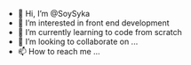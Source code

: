 - 👋 Hi, I’m @SoySyka
- 👀 I’m interested in front end development
- 🌱 I’m currently learning to code from scratch
- 💞️ I’m looking to collaborate on ...
- 📫 How to reach me ...

<!---
SoySyka/SoySyka is a ✨ special ✨ repository because its `README.md` (this file) appears on your GitHub profile.
You can click the Preview link to take a look at your changes.
--->
